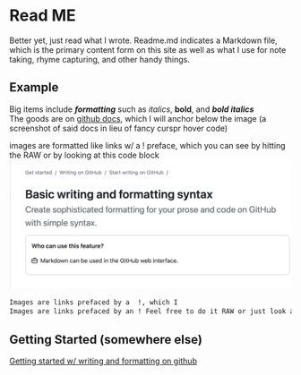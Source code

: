 # Read ME
Better yet, just read what I wrote. Readme.md indicates a Markdown file, which is the primary content form on this site as well as what I use for note taking, rhyme capturing, and other handy things. 

## Example
Big items include ***formatting*** such as *italics*, **bold**, and ***bold italics***  
The goods are on [github docs](https://docs.github.com/), which I will anchor below the image (a screenshot of said docs in lieu of fancy curspr hover code)  

images are formatted like links w/ a ! preface, which you can see by hitting the RAW or by looking at this code block
![card as image](/static/images/card-as-image.png)

```md
Images are links prefaced by a  !, which I 
Images are links prefaced by an ! Feel free to do it RAW or just look at this code block. 
```
## Getting Started (somewhere else) 

[Getting started w/ writing and formatting on github](https://docs.github.com/en/get-started/writing-on-github/getting-started-with-writing-and-formatting-on-github/basic-writing-and-formatting-syntax#section-links)
